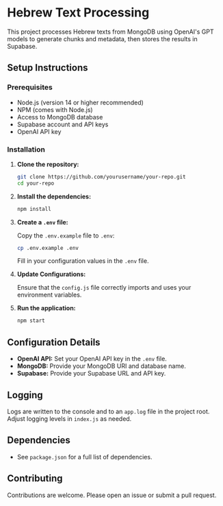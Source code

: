 # Hebrew Text Processing

This project processes Hebrew texts from MongoDB using OpenAI's GPT models to generate chunks and metadata, then stores the results in Supabase.

## Setup Instructions

### Prerequisites

- Node.js (version 14 or higher recommended)
- NPM (comes with Node.js)
- Access to MongoDB database
- Supabase account and API keys
- OpenAI API key

### Installation

1. **Clone the repository:**

   ```bash
   git clone https://github.com/yourusername/your-repo.git
   cd your-repo
   ```

2. **Install the dependencies:**

   ```bash
   npm install
   ```

3. **Create a `.env` file:**

   Copy the `.env.example` file to `.env`:

   ```bash
   cp .env.example .env
   ```

   Fill in your configuration values in the `.env` file.

4. **Update Configurations:**

   Ensure that the `config.js` file correctly imports and uses your environment variables.

5. **Run the application:**

   ```bash
   npm start
   ```

## Configuration Details

- **OpenAI API:** Set your OpenAI API key in the `.env` file.
- **MongoDB:** Provide your MongoDB URI and database name.
- **Supabase:** Provide your Supabase URL and API key.

## Logging

Logs are written to the console and to an `app.log` file in the project root. Adjust logging levels in `index.js` as needed.

## Dependencies

- See `package.json` for a full list of dependencies.

## Contributing

Contributions are welcome. Please open an issue or submit a pull request. 

